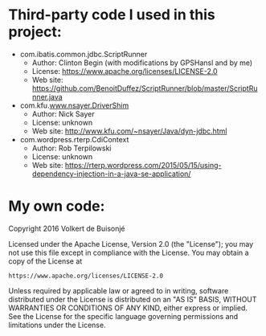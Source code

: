 # Third-party code I used in this project:

* com.ibatis.common.jdbc.ScriptRunner
  * Author:   Clinton Begin (with modifications by GPSHansl and by me)
  * License:  https://www.apache.org/licenses/LICENSE-2.0
  * Web site: https://github.com/BenoitDuffez/ScriptRunner/blob/master/ScriptRunner.java
* com.kfu.www.nsayer.DriverShim
  * Author:   Nick Sayer
  * License:  unknown
  * Web site: http://www.kfu.com/~nsayer/Java/dyn-jdbc.html
* com.wordpress.rterp.CdiContext
  * Author:   Rob Terpilowski
  * License:  unknown
  * Web site: https://rterp.wordpress.com/2015/05/15/using-dependency-injection-in-a-java-se-application/
  
# My own code:

Copyright 2016 Volkert de Buisonjé

Licensed under the Apache License, Version 2.0 (the "License");
you may not use this file except in compliance with the License.
You may obtain a copy of the License at

    https://www.apache.org/licenses/LICENSE-2.0

Unless required by applicable law or agreed to in writing, software
distributed under the License is distributed on an "AS IS" BASIS,
WITHOUT WARRANTIES OR CONDITIONS OF ANY KIND, either express or implied.
See the License for the specific language governing permissions and
limitations under the License.
